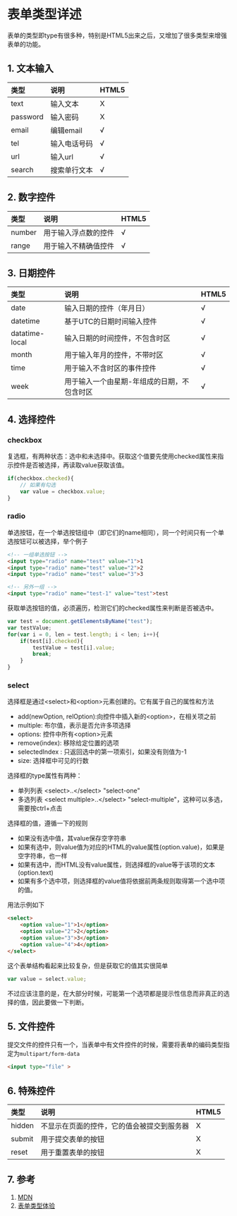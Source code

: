 # 表单类型详述

表单的类型即type有很多种，特别是HTML5出来之后，又增加了很多类型来增强表单的功能。

## 1. 文本输入

|类型|说明|HTML5|
|:---|:--|:--|
|text|输入文本|X|
|password|输入密码|X|
|email|编辑email|√|
|tel|输入电话号码|√|
|url|输入url|√|
|search|搜索单行文本|√|

## 2. 数字控件

|类型|说明|HTML5|
|:--|:--|:--|
|number|用于输入浮点数的控件|√|
|range|用于输入不精确值控件|√|

## 3. 日期控件

|类型|说明|HTML5|
|:--|:--|:--|
|date|输入日期的控件（年月日）|√|
|datetime|基于UTC的日期时间输入控件|√|
|datatime-local|输入日期的时间控件，不包含时区|√|
|month|用于输入年月的控件，不带时区|√|
|time|用于输入不含时区的事件控件|√|
|week|用于输入一个由星期-年组成的日期，不包含时区|√|

## 4. 选择控件

### checkbox

复选框，有两种状态：选中和未选择中。获取这个值要先使用checked属性来指示控件是否被选择，再读取value获取该值。

```javascript
if(checkbox.checked){
    // 如果有勾选
    var value = checkbox.value;
}
```

### radio

单选按钮，在一个单选按钮组中（即它们的name相同），同一个时间只有一个单选按钮可以被选择，举个例子

```html
<!-- 一组单选按钮 -->
<input type="radio" name="test" value="1">1
<input type="radio" name="test" value="2">2
<input type="radio" name="test" value="3">3

<!-- 另外一组 -->
<input type="radio" name="test-1" value="test">test
```

获取单选按钮的值，必须遍历，检测它们的checked属性来判断是否被选中。

```javascript
var test = document.getElementsByName("test");
var testValue;
for(var i = 0, len = test.length; i < len; i++){
    if(test[i].checked){
        testValue = test[i].value;
        break;
    }
}
```

### select

选择框是通过\<select\>和\<option\>元素创建的。它有属于自己的属性和方法

* add(newOption, relOption):向控件中插入新的\<option\>，在相关项之前
* multiple: 布尔值，表示是否允许多项选择
* options: 控件中所有\<option\>元素
* remove(index): 移除给定位置的选项
* selectedIndex : 只返回选中的第一项索引，如果没有则值为-1
* size: 选择框中可见的行数

选择框的type属性有两种：

* 单列列表 \<select\>..\</select\> "select-one"
* 多选列表 \<select multiple\>..\</select\> "select-multiple"，这种可以多选，需要按ctrl+点击

选择框的值，遵循一下的规则

* 如果没有选中值，其value保存空字符串
* 如果有选中，则value值为对应的HTML的value属性(option.value)，如果是空字符串，也一样
* 如果有选中，而HTML没有value属性，则选择框的value等于该项的文本(option.text)
* 如果有多个选中项，则选择框的value值将依据前两条规则取得第一个选中项的值。

用法示例如下

```html
<select>
    <option value="1">1</option>
    <option value="2">2</option>
    <option value="3">3</option>
    <option value="4">4</option>
</select>
```

这个表单结构看起来比较复杂，但是获取它的值其实很简单

```javascript
var value = select.value;
```

不过应该注意的是，在大部分时候，可能第一个选项都是提示性信息而非真正的选择的值，因此要做一下判断。

## 5. 文件控件

提交文件的控件只有一个，当表单中有文件控件的时候，需要将表单的编码类型指定为`multipart/form-data`

```html
<input type="file" >
```

## 6. 特殊控件

|类型|说明|HTML5|
|:--|:--|:--|
|hidden|不显示在页面的控件，它的值会被提交到服务器|X|
|submit|用于提交表单的按钮|X|
|reset|用于重置表单的按钮|X|

## 7. 参考

1. [MDN](https://developer.mozilla.org/zh-CN/docs/Web/HTML/Element/Input)
2. [表单类型体验](http://www.w3schools.com/html/html_form_input_types.asp)